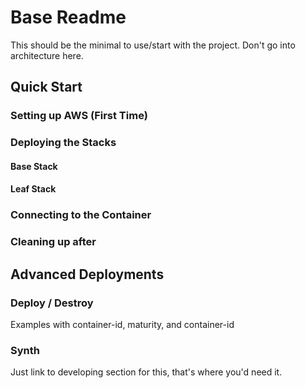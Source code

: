 # Base Readme

This should be the minimal to use/start with the project. Don't go into architecture here.

## Quick Start

### Setting up AWS (First Time)

### Deploying the Stacks
#### Base Stack
#### Leaf Stack

### Connecting to the Container

### Cleaning up after


## Advanced Deployments

### Deploy / Destroy

Examples with container-id, maturity, and container-id

### Synth

Just link to developing section for this, that's where you'd need it.
